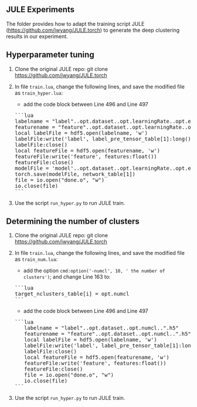## JULE Experiments
The folder provides how to adapt the training script JULE (https://github.com/jwyang/JULE.torch) to generate the deep clustering results in our experiment.


## Hyperparameter tuning
1. Clone the original JULE repo:
   git clone https://github.com/jwyang/JULE.torch
2. In file `train.lua`, change the following lines, and save the modified file as `train_hyper.lua`:
   - add the code block between Line 496 and Line 497
   <pre>
   ```lua
   labelname = "label"..opt.dataset..opt.learningRate..opt.eta..".h5"
   featurename = "feature"..opt.dataset..opt.learningRate..opt.eta..".h5"
   local labelFile = hdf5.open(labelname, 'w')
   labelFile:write('label', label_pre_tensor_table[1]:long())
   labelFile:close()
   local featureFile = hdf5.open(featurename, 'w')
   featureFile:write('feature', features:float())
   featureFile:close()
   modelFile = 'model'..opt.dataset..opt.learningRate..opt.eta..'.dat'
   torch.save(modelFile, network_table[1])
   file = io.open("done.o", "w")
   io.close(file)
   ```
   </pre>

3. Use the script `run_hyper.py` to run JULE train.



## Determining the number of clusters
1. Clone the original JULE repo:
   git clone https://github.com/jwyang/JULE.torch
2. In file `train.lua`, change the following lines, and save the modified file as `train_num.lua`:
   - add the option `cmd:option('-numcl', 10, ' the number of clusters')`; and change Line 163 to:
   <pre>
   ```lua
   target_nclusters_table[i] = opt.numcl
   ```
   </pre>

   - add the code block between Line 496 and Line 497
   <pre>
   ```lua
      labelname = "label"..opt.dataset..opt.numcl..".h5"
      featurename = "feature"..opt.dataset..opt.numcl..".h5"
      local labelFile = hdf5.open(labelname, 'w')
      labelFile:write('label', label_pre_tensor_table[1]:long())
      labelFile:close()
      local featureFile = hdf5.open(featurename, 'w')
      featureFile:write('feature', features:float())
      featureFile:close()
      file = io.open("done.o", "w")
      io.close(file)
   ```
   </pre>

3. Use the script `run_hyper.py` to run JULE train.
